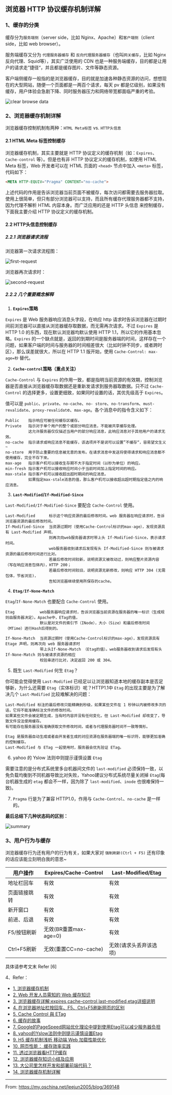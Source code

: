 ## 浏览器 HTTP 协议缓存机制详解

### 1、缓存的分类

缓存分为`服务端侧`（server side，比如 Nginx、Apache）和`客户端侧`（client side，比如 web browser）。

服务端缓存又分为 `代理服务器缓存` 和 `反向代理服务器缓存`（也叫`网关缓存`，比如 Nginx反向代理、Squid等），其实广泛使用的 CDN 也是一种服务端缓存，目的都是让用户的请求走”捷径“，并且都是缓存图片、文件等静态资源。

客户端侧缓存一般指的是浏览器缓存，目的就是加速各种静态资源的访问，想想现在的大型网站，随便一个页面都是一两百个请求，每天 pv 都是亿级别，如果没有缓存，用户体验会急剧下降、同时服务器压力和网络带宽都面临严重的考验。

![clear browse data](./_static/18.jpg)

### 2、浏览器缓存机制详解

浏览器缓存控制机制有两种：`HTML Meta标签` vs. `HTTP头信息`

#### 2.1 HTML Meta 标签控制缓存

浏览器缓存机制，其实主要就是 HTTP 协议定义的缓存机制（如：`Expires`、`Cache-control` 等）。但是也有非 HTTP 协议定义的缓存机制，如使用 HTML Meta 标签，Web 开发者可以在 HTML 页面的 `<head>` 节点中加入 `<meta>` 标签，代码如下：
```html
<META HTTP-EQUIV="Pragma" CONTENT="no-cache">
```

上述代码的作用是告诉浏览器当前页面不被缓存，每次访问都需要去服务器拉取。使用上很简单，但只有部分浏览器可以支持，而且所有缓存代理服务器都不支持，因为代理不解析 HTML 内容本身。而广泛应用的还是 HTTP 头信息 来控制缓存，下面我主要介绍 HTTP 协议定义的缓存机制。

#### 2.2 HTTP头信息控制缓存

##### 2.2.1 浏览器请求流程

浏览器第一次请求流程图：

![first-request](./_static/19.png)

浏览器再次请求时：

![second-request](./_static/20.png)

##### 2.2.2 几个重要概念解释

1. **`Expires`策略**

`Expires` 是 Web 服务器响应消息头字段，在响应 http 请求时告诉浏览器在过期时间前浏览器可以直接从浏览器缓存取数据，而无需再次请求。不过 `Expires` 是 HTTP 1.0 的东西，现在默认浏览器均默认使用 HTTP 1.1，所以它的作用基本忽略。`Expires` 的一个缺点就是，返回的到期时间是服务器端的时间，这样存在一个问题，如果客户端的时间与服务器的时间相差很大（比如时钟不同步，或者跨时区），那么误差就很大，所以在 HTTP 1.1 版开始，使用 `Cache-Control: max-age=秒` 替代。

2. **`Cache-control`策略（重点关注）**

`Cache-Control` 与 `Expires` 的作用一致，都是指明当前资源的有效期，控制浏览器是否直接从浏览器缓存取数据还是重新发请求到服务器取数据。只不过 `Cache-Control` 的选择更多，设置更细致，如果同时设置的话，其优先级高于 `Expires`。

值可以是 `public`、`private`、`no-cache`、`no- store`、`no-transform`、`must-revalidate`、`proxy-revalidat`e、`max-age`。各个消息中的指令含义如下：
```
Public    指示响应可被任何缓存区缓存。
Private   指示对于单个用户的整个或部分响应消息，不能被共享缓存处理。
          这允许服务器仅仅描述当用户的部分响应消息，此响应消息对于其他用户的请求无效。
no-cache  指示请求或响应消息不能缓存，该选项并不是说可以设置”不缓存“，容易望文生义~
no-store  用于防止重要的信息被无意的发布。在请求消息中发送将使得请求和响应消息都不使用缓存，完全不存下來。
max-age   指示客户机可以接收生存期不大于指定时间（以秒为单位）的响应。
min-fresh 指示客户机可以接收响应时间小于当前时间加上指定时间的响应。
max-stale 指示客户机可以接收超出超时期间的响应消息。
          如果指定max-stale消息的值，那么客户机可以接收超出超时期指定值之内的响应消息。
```

3. **`Last-Modified`/`If-Modified-Since`**

`Last-Modified/If-Modified-Since` 要配合 `Cache-Control` 使用。

```
Last-Modified      标示这个响应资源的最后修改时间。web 服务器在响应请求时，告诉浏览器资源的最后修改时间。
If-Modified-Since  当资源过期时（使用Cache-Control标识的max-age），发现资源具有 Last-Modified 声明，
                   则再次向web服务器请求时带上头 If-Modified-Since，表示请求时间。
                   web服务器收到请求后发现有头 If-Modified-Since 则与被请求资源的最后修改时间进行比对。
                   若最后修改时间较新，说明资源又被改动过，则响应整片资源内容（写在响应消息包体内），HTTP 200；
                   若最后修改时间较旧，说明资源无新修改，则响应 HTTP 304 (无需包体，节省浏览)，
                   告知浏览器继续使用所保存的cache。
```

4. **`Etag/If-None-Match`**

`Etag`/`If-None-Match` 也要配合 `Cache-Control` 使用。

```
Etag           web服务器响应请求时，告诉浏览器当前资源在服务器的唯一标识（生成规则由服务器决定）。Apache中，ETag的值，
               默认是对文件的索引节（INode），大小（Size）和最后修改时间（MTime）进行Hash后得到的。

If-None-Match  当资源过期时（使用Cache-Control标识的max-age），发现资源具有 Etage 声明，则再次向 web 服务器请求时
               带上头If-None-Match （Etag的值）。web服务器收到请求后发现有头If-None-Match 则与被请求资源的相应
               校验串进行比对，决定返回 200 或 304。
```

5. 既生 `Last-Modified` 何生 `Etag`？

你可能会觉得使用 `Last-Modified` 已经足以让浏览器知道本地的缓存副本是否足够新，为什么还需要 `Etag`（实体标识）呢？HTTP1.1中 `Etag` 的出现主要是为了解决几个 `Last-Modified` 比较难解决的问题：
```
Last-Modified 标注的最后修改只能精确到秒级，如果某些文件在 1 秒钟以内被修改多次的话，它将不能准确标注文件的修改时间。
如果某些文件会被定期生成，当有时内容并没有任何变化，但 Last-Modified 却改变了，导致文件没法使用缓存。
有可能存在服务器没有准确获取文件修改时间，或者与代理服务器时间不一致等情形。

Etag 是服务器自动生成或者由开发者生成的对应资源在服务器端的唯一标识符，能够更加准确的控制缓存。
Last-Modified 与 ETag 一起使用时，服务器会优先验证 ETag。
```

6. yahoo 的 Yslow 法则中则提示谨慎设置 `Etag`

需要注意的是分布式系统里多台机器间文件的 `last-modified` 必须保持一致，以免负载均衡到不同机器导致比对失败，Yahoo建议分布式系统尽量关闭掉 `Etag`(每台机器生成的 `etag` 都会不一样，因为除了 `last-modified`、`inode` 也很难保持一致)。

7. `Pragma` 行是为了兼容 HTTP1.0，作用与 `Cache-Control`、`no-cache` 是一样的。

**最后总结下几种状态码的区别：**

![summary](./_static/20.png)


### 3、用户行为与缓存

浏览器缓存行为还有用户的行为有关，如果大家对 `强制刷新(Ctrl + F5)` 还有印象的话应该能立刻明白我的意思~

用户操作     | Expires/Cache-Control | Last-Modified/Etag
-------------|-----------------------|-----------------------
地址栏回车   |          有效         |        有效
页面链接跳转 |          有效         |        有效
新开窗口     |          有效         |        有效
前进、后退   |          有效         |        有效
F5/按钮刷新  | 无效(BR重置max-age=0) |        有效
Ctrl+F5刷新  | 无效(重置CC=no-cache) | 无效(请求头丢弃该选项)

具体请参考文末 Refer [6]

4、Refer：

- [1. 浏览器缓存机制](http://www.cnblogs.com/skynet/archive/2012/11/28/2792503.html)
- [2. Web 开发人员需知的 Web 缓存知识](http://www.oschina.net/news/41397/web-cache-knowledge)
- [3. 浏览器缓存详解:expires,cache-control,last-modified,etag详细说明](http://blog.csdn.net/eroswang/article/details/8302191)
- [4. 在浏览器地址栏按回车、F5、Ctrl+F5刷新网页的区别](http://blog.csdn.net/yui/article/details/6584401)
- [5. Cache Control 與 ETag](https://blog.othree.net/log/2012/12/22/cache-control-and-etag/)
- [6. 缓存的故事](http://segmentfault.com/blog/animabear/1190000000375344)
- [7. Google的PageSpeed网站优化理论中提到使用Etag可以减少服务器负担](https://developers.google.com/speed/docs/pss/AddEtags)
- [8. yahoo的Yslow法则中则提示谨慎设置Etag](http://developer.yahoo.com/performance/rules.html#etags)
- [9. H5 缓存机制浅析 移动端 Web 加载性能优化](http://segmentfault.com/a/1190000004132566)
- [10. 网页性能： 缓存效率实践](http://www.w3ctech.com/topic/1648)
- [11. 透过浏览器看HTTP缓存](http://www.cnblogs.com/skylar/p/browser-http-caching.html)
- [12. 浏览器缓存知识小结及应用](http://web.jobbole.com/84888/)
- [13. 大公司里怎样开发和部署前端代码？](http://zhihu.com/question/20790576/answer/32602154?utm_campaign=webshare&utm_source=weibo&utm_medium=zhihu)
- [14. 浏览器缓存机制详解](https://mangguo.org/browser-cache-mechanism-detailed/)

------

From: https://my.oschina.net/leejun2005/blog/369148
